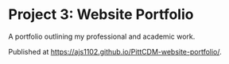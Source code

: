 # Project 3: Website Portfolio

A portfolio outlining my professional and academic work.

Published at https://ajs1102.github.io/PittCDM-website-portfolio/.
